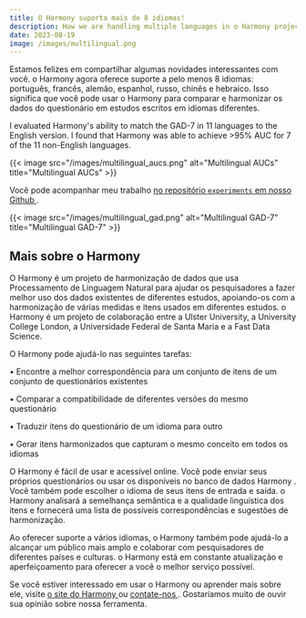 ```yaml
---
title: O Harmony suporta mais de 8 idiomas!
description: How we are handling multiple languages in o Harmony project
date: 2023-08-19
image: /images/multilingual.png
---
```



Estamos felizes em compartilhar algumas novidades interessantes com você. o Harmony agora oferece suporte a pelo menos 8 idiomas: português, francês, alemão, espanhol, russo, chinês e hebraico. Isso significa que você pode usar o Harmony para comparar e harmonizar os dados do questionário em estudos escritos em idiomas diferentes. 

I evaluated Harmony's ability to match the GAD-7 in 11 languages to the English version. I found that Harmony was able to achieve >95% AUC for 7 of the 11 non-English languages. 

{{< image src="/images/multilingual_aucs.png" alt="Multilingual AUCs" title="Multilingual AUCs" >}}

Você pode acompanhar meu trabalho [ no repositório `experiments` em nosso Github ](https://github.com/harmonydata/experiments/blob/main/README.md) .

{{< image src="/images/multilingual_gad.png" alt="Multilingual GAD-7" title="Multilingual GAD-7" >}}

## Mais sobre o Harmony

O Harmony é um projeto de harmonização de dados que usa Processamento de Linguagem Natural para ajudar os pesquisadores a fazer melhor uso dos dados existentes de diferentes estudos, apoiando-os com a harmonização de várias medidas e itens usados em diferentes estudos. o Harmony é um projeto de colaboração entre a Ulster University, a University College London, a Universidade Federal de Santa Maria e a Fast Data Science. 

O Harmony pode ajudá-lo nas seguintes tarefas: 

• Encontre a melhor correspondência para um conjunto de itens de um conjunto de questionários existentes 

• Comparar a compatibilidade de diferentes versões do mesmo questionário 

• Traduzir itens do questionário de um idioma para outro 

• Gerar itens harmonizados que capturam o mesmo conceito em todos os idiomas 

O Harmony é fácil de usar e acessível online. Você pode enviar seus próprios questionários ou usar os disponíveis no banco de dados Harmony . Você também pode escolher o idioma de seus itens de entrada e saída. o Harmony analisará a semelhança semântica e a qualidade linguística dos itens e fornecerá uma lista de possíveis correspondências e sugestões de harmonização. 

Ao oferecer suporte a vários idiomas, o Harmony também pode ajudá-lo a alcançar um público mais amplo e colaborar com pesquisadores de diferentes países e culturas. o Harmony está em constante atualização e aperfeiçoamento para oferecer a você o melhor serviço possível. 

Se você estiver interessado em usar o Harmony ou aprender mais sobre ele, visite [ o site do Harmony ](https://harmonydata.ac.uk) ou [ contate-nos ](/contact) . Gostaríamos muito de ouvir sua opinião sobre nossa ferramenta. 
